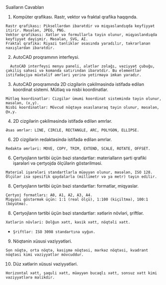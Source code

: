 Sualların Cavabları
1. Kompüter qrafikası. Rastr, vektor və fraktal qrafika haqqında.
   
```
Rastr qrafikası: Piksellərdən ibarətdir və miqyaslandıqda keyfiyyət itirir. Məsələn, JPEG, PNG.
Vektor qrafikası: Xətlər və formullarla təyin olunur, miqyaslandıqda keyfiyyət dəyişmir. Məsələn, SVG, AI.
Fraktal qrafika: Riyazi tənliklər əsasında yaradılır, təkrarlanan naxışlardan ibarətdir.
```
2. AutoCAD proqramının interfeysi.
```
  AutoCAD interfeysi menyu paneli, alətlər zolağı, vəziyyət çubuğu, çəkiliş sahəsi və komanda satırından ibarətdir. Bu elementlər istifadəçiyə müxtəlif əmrləri yerinə yetirməyə imkan yaradır.
```
3. AutoCAD proqramında 2D cizgilərin çəkilməsində istifadə edilən koordinat sistemi. Mütləq və nisbi koordinatlar.
```
Mütləq koordinatlar: Cizgilər ümumi koordinat sistemində təyin olunur, məsələn, (x,y).
Nisbi koordinatlar: Mövcud nöqtəyə əsaslanaraq təyin olunur, məsələn, @x,y.
```
4. 2D cizgilərin çəkilməsində istifadə edilən əmrlər.
```
Əsas əmrlər: LINE, CIRCLE, RECTANGLE, ARC, POLYGON, ELLIPSE.
```
6. 2D cizgilərin redaktəsində istifadə edilən əmrlər.
```
Redaktə əmrləri: MOVE, COPY, TRIM, EXTEND, SCALE, ROTATE, OFFSET.
```
6. Çertyojların tərtibi üçün bəzi standartlar: materialların şərti qrafiki işarələri və çertyojda ölçülərin göstərilməsi.
```
Material işarələri standartlarla müəyyən olunur, məsələn, ISO 128. Ölçülər isə spesifik qaydalarla (millimetr və ya metr) təyin edilir.
```
8. Çertyojların tərtibi üçün bəzi standartlar: formatlar, miqyaslar.
```
Çertyoj formatları: A0, A1, A2, A3, A4.
Miqyası göstərmək üçün: 1:1 (real ölçü), 1:100 (kiçiltmə), 100:1 (böyütmə).
```
8. Çertyojların tərtibi üçün bəzi standartlar: xətlərin növləri, şriftlər.
```
Xətlərin növləri: Dolğun xətt, kəsik xətt, nöqtəli xətt.
```
- ```Şriftlər: ISO 3098 standartına uyğun.```
9. Nöqtənin xüsusi vəziyyətləri.
```
Son nöqtə, orta nöqtə, kəsişmə nöqtəsi, mərkəz nöqtəsi, kvadrant nöqtəsi kimi vəziyyətlər mövcuddur.
```
10. Düz xətlərin xüsusi vəziyyətləri.
```
Horizontal xətt, şaquli xətt, müəyyən bucaqlı xətt, sonsuz xətt kimi vəziyyətlərə malikdir.
```
